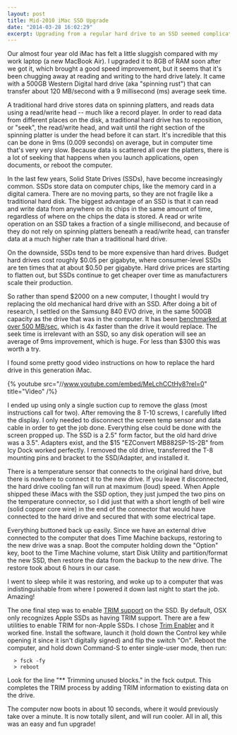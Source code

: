 ```yaml
---
layout: post
title: Mid-2010 iMac SSD Upgrade
date: "2014-03-28 16:02:29"
excerpt: Upgrading from a regular hard drive to an SSD seemed complicated at first on this computer, but with the right tools and instructions it was easy.
---
```


Our almost four year old iMac has felt a little sluggish compared with my work laptop (a new MacBook Air). I upgraded it to 8GB of RAM soon after we got it, which brought a good speed improvement, but it seems that it's been chugging away at reading and writing to the hard drive lately. It came with a 500GB Western Digital hard drive (aka "spinning rust") that can transfer about 120 MB/second with a 9 millisecond (ms) average seek time.

A traditional hard drive stores data on spinning platters, and reads data using a read/write head -- much like a record player. In order to read data from different places on the disk, a traditional hard drive has to reposition, or "seek", the read/write head, and wait until the right section of the spinning platter is under the head before it can start. It's incredible that this can be done in 9ms (0.009 seconds) on average, but in computer time that's very very slow. Because data is scattered all over the platters, there is a lot of seeking that happens when you launch applications, open documents, or reboot the computer.

In the last few years, Solid State Drives (SSDs), have become increasingly common. SSDs store data on computer chips, like the memory card in a digital camera. There are no moving parts, so they are not fragile like a traditional hard disk. The biggest advantage of an SSD is that it can read and write data from anywhere on its chips in the same amount of time, regardless of where on the chips the data is stored. A read or write operation on an SSD takes a fraction of a single millisecond, and because of they do not rely on spinning platters beneath a read/write head, can transfer data at a much higher rate than a traditional hard drive.

On the downside, SSDs tend to be more expensive than hard drives. Budget hard drives cost roughly $0.05 per gigabyte, where consumer-level SSDs are ten times that at about $0.50 per gigabyte. Hard drive prices are starting to flatten out, but SSDs continue to get cheaper over time as manufacturers scale their production.

So rather than spend $2000 on a new computer, I thought I would try replacing the old mechanical hard drive with an SSD. After doing a bit of research, I settled on the Samsung 840 EVO drive, in the same 500GB capacity as the drive that was in the computer. It has been <a href="http://www.anandtech.com/show/7173/samsung-ssd-840-evo-review-120gb-250gb-500gb-750gb-1tb-models-tested">benchmarked at over 500 MB/sec</a>, which is 4x faster than the drive it would replace. The seek time is irrelevant with an SSD, so any disk operation will see an average of 9ms improvement, which is huge. For less than $300 this was worth a try.

I found some pretty good video instructions on how to replace the hard drive in this generation iMac.

{% youtube src="//www.youtube.com/embed/MeLchCCtHy8?rel=0" title="Video" /%}

I ended up using only a single suction cup to remove the glass (most instructions call for two). After removing the 8 T-10 screws, I carefully lifted the display. I only needed to disconnect the screen temp sensor and data cable in order to get the job done. Everything else could be done with the screen propped up. The SSD is a 2.5" form factor, but the old hard drive was a 3.5". Adapters exist, and the $15 "EZConvert MB882SP-1S-2B" from Icy Dock worked perfectly. I removed the old drive, transferred the T-8 mounting pins and bracket to the SSD/Adapter, and installed it.

There is a temperature sensor that connects to the original hard drive, but there is nowhere to connect it to the new drive. If you leave it disconnected, the hard drive cooling fan will run at maximum (loud) speed. When Apple shipped these iMacs with the SSD option, they just jumped the two pins on the temperature connector, so I did just that with a short length of bell wire (solid copper core wire) in the end of the connector that would have connected to the hard drive and secured that with some electrical tape.

Everything buttoned back up easily. Since we have an external drive connected to the computer that does Time Machine backups, restoring to the new drive was a snap. Boot the computer holding down the "Option" key, boot to the Time Machine volume, start Disk Utility and partition/format the new SSD, then restore the data from the backup to the new drive. The restore took about 6 hours in our case.

I went to sleep while it was restoring, and woke up to a computer that was indistinguishable from where I powered it down last night to start the job. Amazing!

The one final step was to enable [TRIM support](<http://en.wikipedia.org/wiki/Trim_(computing)>) on the SSD. By default, OSX only recognizes Apple SSDs as having TRIM support. There are a few utilities to enable TRIM for non-Apple SSDs. I chose [Trim Enabler](http://www.cindori.org/software/trimenabler/) and it worked fine. Install the software, launch it (hold down the Control key while opening it since it isn't digitally signed) and flip the switch "On". Reboot the computer, and hold down Command-S to enter single-user mode, then run:

```
  > fsck -fy
  > reboot
```

Look for the line "\*\* Trimming unused blocks." in the fsck output. This completes the TRIM process by adding TRIM information to existing data on the drive.

The computer now boots in about 10 seconds, where it would previously take over a minute. It is now totally silent, and will run cooler. All in all, this was an easy and fun upgrade!
